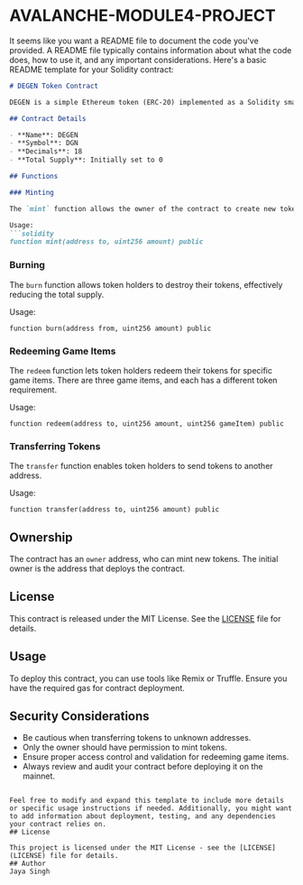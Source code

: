 # AVALANCHE-MODULE4-PROJECT
It seems like you want a README file to document the code you've provided. A README file typically contains information about what the code does, how to use it, and any important considerations. Here's a basic README template for your Solidity contract:

```markdown
# DEGEN Token Contract

DEGEN is a simple Ethereum token (ERC-20) implemented as a Solidity smart contract.

## Contract Details

- **Name**: DEGEN
- **Symbol**: DGN
- **Decimals**: 18
- **Total Supply**: Initially set to 0

## Functions

### Minting

The `mint` function allows the owner of the contract to create new tokens and assign them to a specific address.

Usage:
```solidity
function mint(address to, uint256 amount) public
```

### Burning

The `burn` function allows token holders to destroy their tokens, effectively reducing the total supply.

Usage:
```solidity
function burn(address from, uint256 amount) public
```

### Redeeming Game Items

The `redeem` function lets token holders redeem their tokens for specific game items. There are three game items, and each has a different token requirement.

Usage:
```solidity
function redeem(address to, uint256 amount, uint256 gameItem) public
```

### Transferring Tokens

The `transfer` function enables token holders to send tokens to another address.

Usage:
```solidity
function transfer(address to, uint256 amount) public
```

## Ownership

The contract has an `owner` address, who can mint new tokens. The initial owner is the address that deploys the contract.

## License

This contract is released under the MIT License. See the [LICENSE](LICENSE) file for details.

## Usage

To deploy this contract, you can use tools like Remix or Truffle. Ensure you have the required gas for contract deployment.

## Security Considerations

- Be cautious when transferring tokens to unknown addresses.
- Only the owner should have permission to mint tokens.
- Ensure proper access control and validation for redeeming game items.
- Always review and audit your contract before deploying it on the mainnet.
```

Feel free to modify and expand this template to include more details or specific usage instructions if needed. Additionally, you might want to add information about deployment, testing, and any dependencies your contract relies on.
## License

This project is licensed under the MIT License - see the [LICENSE](LICENSE) file for details.
## Author
Jaya Singh

